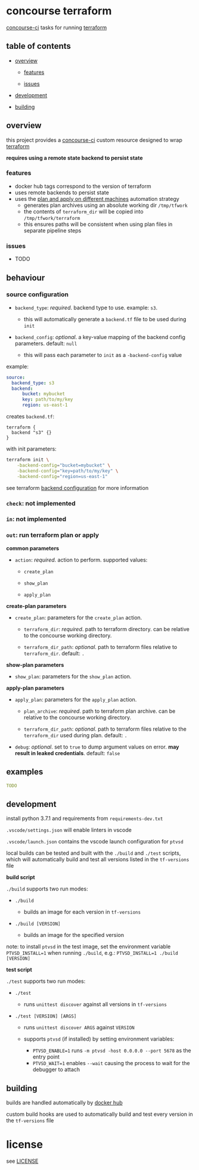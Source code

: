 # concourse terraform

[concourse-ci](https://concourse-ci.org) tasks for running [terraform](https://www.terraform.io)

## table of contents

- [overview](#overview)

	- [features](#features)

	- [issues](#issues)

- [development](#development)

- [building](#building)

## overview

this project provides a [concourse-ci](concourse-ci.org) custom resource designed to wrap [terraform](https://www.terraform.io)

**requires using a remote state backend to persist state**

### features

- docker hub tags correspond to the version of terraform
- uses remote backends to persist state
- uses the [plan and apply on different machines](https://www.terraform.io/guides/running-terraform-in-automation.html) automation strategy
	- generates plan archives using an absolute working dir `/tmp/tfwork`
	- the contents of `terraform_dir` will be copied into `/tmp/tfwork/terraform`
	- this ensures paths will be consistent when using plan files in separate pipeline steps

### issues

- TODO

## behaviour

### source configuration

- `backend_type`: _required_. backend type to use. example: `s3`.

	- this will automatically generate a `backend.tf` file to be used during `init`

- `backend_config`: _optional_. a key-value mapping of the backend config parameters. default: `null`

	- this will pass each parameter to `init` as a `-backend-config` value

example:

```yaml
source:
  backend_type: s3
  backend:
	  bucket: mybucket
	  key: path/to/my/key
	  region: us-east-1
```

creates `backend.tf`:

```hcl
terraform {
  backend "s3" {}
}
```

with init parameters:

```sh
terraform init \
	-backend-config="bucket=mybucket" \
	-backend-config="key=path/to/my/key" \
	-backend-config="region=us-east-1"
```

see terraform [backend configuration](https://www.terraform.io/docs/backends/config.html) for more information

### `check`: not implemented

### `in`: not implemented

### `out`: run terraform plan or apply

**common parameters**

- `action`: _required_. action to perform. supported values:

	- `create_plan`

	- `show_plan`

	- `apply_plan`

**create-plan parameters**

- `create_plan`: parameters for the `create_plan` action.

	- `terraform_dir`: _required_. path to terraform directory. can be relative to the concourse working directory.

	- `terraform_dir_path`: _optional_. path to terraform files relative to `terraform_dir`. default: `.`

**show-plan parameters**

- `show_plan`: parameters for the `show_plan` action.

**apply-plan parameters**

- `apply_plan`: parameters for the `apply_plan` action.

	- `plan_archive`: _required_. path to terraform plan archive. can be relative to the concourse working directory.

	- `terraform_dir_path`: _optional_. path to terraform files relative to the `terraform_dir` used during plan. default: `.`

- `debug`: _optional_. set to `true` to dump argument values on error. **may result in leaked credentials**. default: `false`

## examples

```yaml
TODO
```

## development

install python 3.7.1 and requirements from `requirements-dev.txt`

`.vscode/settings.json` will enable linters in vscode

`.vscode/launch.json` contains the vscode launch configuration for `ptvsd`

local builds can be tested and built with the `./build` and `./test` scripts, which will automatically build and test all versions listed in the `tf-versions` file

**build script**

`./build` supports two run modes:

- `./build`

	- builds an image for each version in `tf-versions`

- `./build [VERSION]`

	- builds an image for the specified version

note: to install `ptvsd` in the test image, set the environment variable `PTVSD_INSTALL=1` when running `./build`, e.g.: `PTVSD_INSTALL=1 ./build [VERSION]`

**test script**

`./test` supports two run modes:

- `./test`

	- runs `unittest discover` against all versions in `tf-versions`

- `./test [VERSION] [ARGS]`

	- runs `unittest discover ARGS` against `VERSION`
	- supports `ptvsd` (if installed) by setting environment variables:

		- `PTVSD_ENABLE=1` runs `-m ptvsd -host 0.0.0.0 --port 5678` as the entry point
		- `PTVSD_WAIT=1` enables `--wait` causing the process to wait for the debugger to attach

## building

builds are handled automatically by [docker hub](https://hub.docker.com)

custom build hooks are used to automatically build and test every version in the `tf-versions` file

# license

see [LICENSE](LICENSE)
